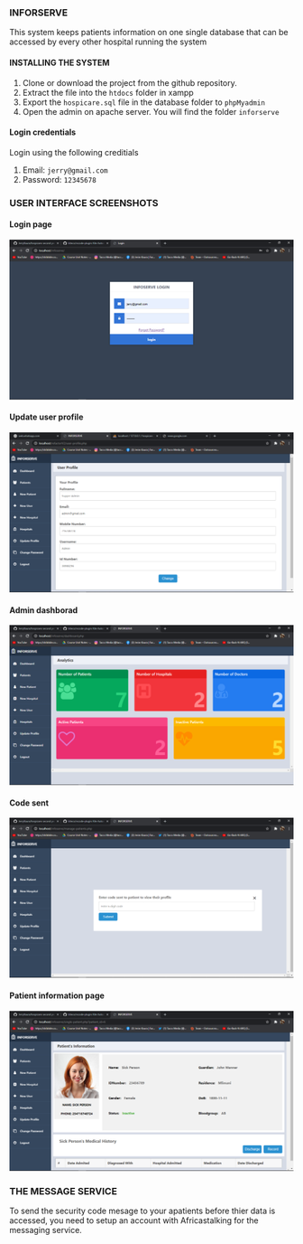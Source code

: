 ### INFORSERVE
This system keeps patients information on one single database that can be accessed by every other hospital running the system

#### INSTALLING THE SYSTEM
1. Clone or download the project from the github repository.
2. Extract the file into the `htdocs` folder in xampp
3. Export the `hospicare.sql` file in the database folder to `phpMyadmin`
4. Open the admin on apache server. You will find the folder `inforserve`

#### Login credentials
Login using the following creditials
1. Email: `jerry@gmail.com`
2. Password: `12345678`

### USER INTERFACE SCREENSHOTS

#### Login page
![Login Inteface ](screenshots/2.png "Login Inteface")

#### Update user profile
![update user profile](screenshots/1.png "update user profile")

#### Admin dashborad
![admin dashboard](screenshots/3.png "admin dashboard")

#### Code sent
![wait for code from sms](screenshots/4.png "wait for code")

#### Patient information page
![Patient Information page](screenshots/5.png "Patient Information page")

### THE MESSAGE SERVICE
To send the security code mesage to your apatients before thier data is accessed, you need to setup an account with Africastalking for the messaging service.
